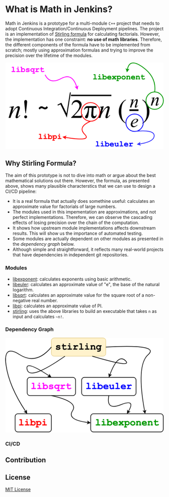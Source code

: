 # What is Math in Jenkins?

Math in Jenkins is a prototype for a multi-module `C++` project that needs to adopt Continuous Integration/Continuous Deployment pipelines. The project is an implementation of [Stirling formula](https://en.wikipedia.org/wiki/Stirling%27s_approximation) for calculating factorials. However, the implementation has one constraint: **no use of math libraries**. Therefore, the different components of the formula have to be implemented from scratch; mostly using approximation formulas and trying to improve the precision over the lifetime of the modules. 

![](doc/Stirling.png)


## Why Stirling Formula?
The aim of this prototype is not to dive into math or argue about the best mathematical solutions out there. However, the formula, as presented above, shows many plausible characterstics that we can use to design a CI/CD pipeline:

* It is a real formula that actually does somethine useful: calculates an approximate value for factorials of large numbers.
* The modules used in this impementation are approximations, and not perfect implementations. Therefore, we can observe the cascading effects of losing precision over the chain of the computation.
* It shows how upstream module implementations affects downstream results. This will show us the importance of automated testing.
* Some modules are actually dependent on other modules as presented in the *dependency graph* below.
* Although simple and straightforward, it reflects many real-world projects that have dependencies in independent git repositories.

### Modules

* [libexponent](https://github.com/mathinjenkins/libexponent): calculates exponents using basic arithmetic.
* [libeuler](https://github.com/mathinjenkins/libeuler): calculates an approximate value of "e", the base of the natural logarithm.
* [libsqrt](https://github.com/mathinjenkins/libsqrt): calculates an approximate value for the square root of a non-negative real number.
* [libpi](https://github.com/mathinjenkins/libpi): calculates an approximate value of PI.
* [stirling](https://github.com/mathinjenkins/stirling): uses the above libraries to build an executable that takes `n` as input and calculates `~n!`.

### Dependency Graph

![](doc/DependencyGraph.png)


### CI/CD


## Contribution


## License
[MIT License](https://github.com/mathinjenkins/README/blob/master/LICENSE)